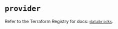# `provider`

Refer to the Terraform Registry for docs: [`databricks`](https://registry.terraform.io/providers/databricks/databricks/1.36.0/docs).

